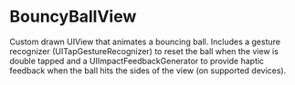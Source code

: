 # BouncyBallView
Custom drawn UIView that animates a bouncing ball. Includes a gesture recognizer (UITapGestureRecognizer) to reset the ball when the view is double tapped and a UIImpactFeedbackGenerator to provide haptic feedback when the ball hits the sides of the view (on supported devices).
